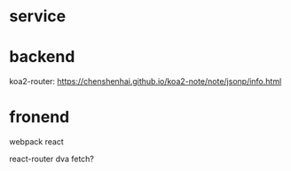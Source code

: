# service

# backend
koa2-router: https://chenshenhai.github.io/koa2-note/note/jsonp/info.html

# fronend
webpack react

<!-- todo -->
react-router dva fetch?